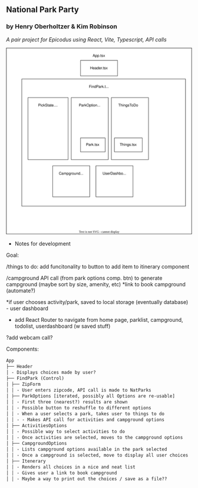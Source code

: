 ## National Park Party

### by Henry Oberholtzer & Kim Robinson

_A pair project for Epicodus using React, Vite, Typescript, API calls_

![component diagram](src/assets/component.diagram.drawio.svg)

* Notes for development

Goal:

/things to do: add funcitonality to button to add item to itinerary component

/campground API call (from park options comp. btn) to generate campground (maybe sort by size, amenity, etc)
*link to book campground (automate?)

*if user chooses activity/park, saved to local storage (eventually database) - user dashboard

* add React Router to navigate from home page, parklist, campground, todolist, userdashboard (w saved stuff)

?add webcam call?

Components:

```
App
├── Header
│ - Displays choices made by user?
├── FindPark (Control)
│ ├── ZipForm 
│ │ - User enters zipcode, API call is made to NatParks
│ ├── ParkOptions [iterated, possibly all Options are re-usable]
│ │ - First three (nearest?) results are shown
│ │ - Possible button to reshuffle to different options
│ │ - When a user selects a park, takes user to things to do
│ │ - - Makes API call for activities and campground options
│ ├── ActivitiesOptions
│ │ - Possible way to select activities to do
│ │ - Once activities are selected, moves to the campground options
│ ├── CampgroundOptions
│ │ - Lists campground options available in the park selected
│ │ - Once a campground is selected, move to display all user choices
│ ├── Itenerary
│ │ - Renders all choices in a nice and neat list
│ │ - Gives user a link to book campground
│ │ - Maybe a way to print out the choices / save as a file??
```
